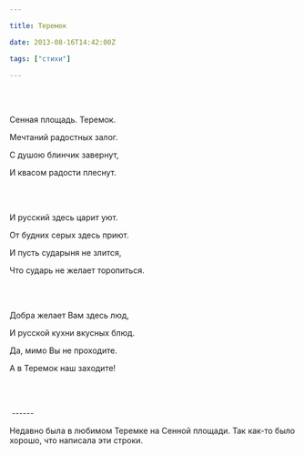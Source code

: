```yaml
---

title: Теремок

date: 2013-08-16T14:42:00Z

tags: ["стихи"]

---
```


<br/><br/>

Сенная площадь. Теремок.

Мечтаний радостных залог.

С душою блинчик завернут,

И квасом радости плеснут.

<br/><br/>

И русский здесь царит уют.

От будних серых здесь приют.

И пусть сударыня не злится,

Что сударь не желает торопиться.

<br/><br/>

Добра желает Вам здесь люд,

И русской кухни вкусных блюд.

Да, мимо Вы не проходите.

А в Теремок наш заходите!

<br/><br/>

 ------

Недавно была в любимом Теремке на Сенной площади. Так как-то было хорошо, что написала эти строки.